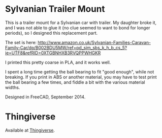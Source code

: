 # Sylvanian Trailer Mount

This is a trailer mount for a Sylvanian car with trailer. My daughter
broke it, and I was not able to glue it (no clue seemed to want to
bond for longer periods), so I designed this replacement part.

The set is here:
http://www.amazon.co.uk/Sylvanian-Families-Caravan-Family-Car/dp/B002BDU5MW/ref=pd_sim_sbs_k_h_b_cs_5?ie=UTF8&refRID=0XTGBNHXB3RVQPPWHGKR

I printed this pretty coarse in PLA, and it works well. 

I spent a long time getting the ball bearing to fit "good enough",
while not breaking. If you print in ABS or another material, you may
have to test print the ball bearing a few times, and fiddle a bit with
the various material widths.

Designed in FreeCAD, September 2014.

# Thingiverse

Available at [Thingiverse](http://www.thingiverse.com/thing:454004).
